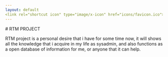 ```yaml
---
layout: default
<link rel="shortcut icon" type="image/x-icon" href="icons/favicon.ico">
---
```

<link rel="shortcut icon" type="image/x-icon" href="icons/favicon.ico">
# RTM PROJECT

RTM project is a personal desire that i have for some time now, it will shows all the knowledge that i acquire in my life as sysadmin, and also functions as a open database of information for me, or anyone that it can help.
